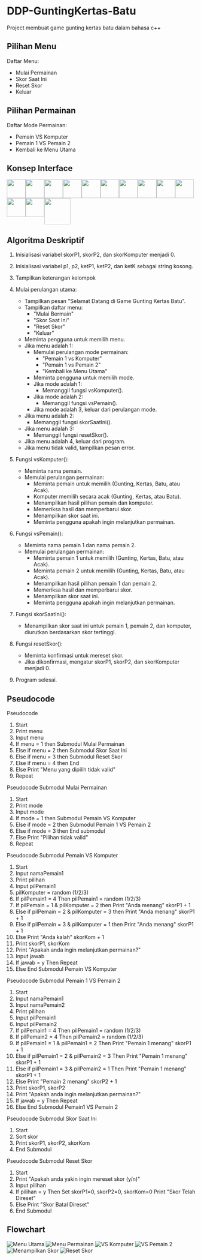 # DDP-GuntingKertas-Batu
Project membuat game gunting kertas batu dalam bahasa c++

## Pilihan Menu

Daftar Menu:
* Mulai Permainan
* Skor Saat Ini
* Reset Skor
* Keluar

## Pilihan Permainan

Daftar Mode Permainan:
* Pemain VS Komputer
* Pemain 1 VS Pemain 2
* Kembali ke Menu Utama
## Konsep Interface

<div style="display: flex; flex-wrap: wrap;">
  <img src="https://github.com/Llunatics/DDP-GuntingKertas-Batu/blob/d7bab64a5ae48202d078777a4d7671dd8ca23d54/Design%20Concept/1.%20Splash%20Revisi.png" width="50">
  <img src="https://github.com/Llunatics/DDP-GuntingKertas-Batu/blob/d7bab64a5ae48202d078777a4d7671dd8ca23d54/Design%20Concept/2.%20Welcome%20Revisi.png" width="50">
  <img src="https://github.com/Llunatics/DDP-GuntingKertas-Batu/blob/d7bab64a5ae48202d078777a4d7671dd8ca23d54/Design%20Concept/3.%20Menu%20Utama%202%20Revisi.png" width="50">
  <img src="https://github.com/Llunatics/DDP-GuntingKertas-Batu/blob/d7bab64a5ae48202d078777a4d7671dd8ca23d54/Design%20Concept/4.%20Mode%20Permainan%201%20Revisi.png" width="50">
  <img src="https://github.com/Llunatics/DDP-GuntingKertas-Batu/blob/d7bab64a5ae48202d078777a4d7671dd8ca23d54/Design%20Concept/5.%20Nama%201%20Player%20Revisi.png" width="50">
  <img src="https://github.com/Llunatics/DDP-GuntingKertas-Batu/blob/d7bab64a5ae48202d078777a4d7671dd8ca23d54/Design%20Concept/6.%20Mode%20Permainan%202%20Revisi.png" width="50">
  <img src="https://github.com/Llunatics/DDP-GuntingKertas-Batu/blob/d7bab64a5ae48202d078777a4d7671dd8ca23d54/Design%20Concept/7.%20Nama%202%20Player%20Revisi.png" width="50">
  <img src="https://github.com/Llunatics/DDP-GuntingKertas-Batu/blob/d7bab64a5ae48202d078777a4d7671dd8ca23d54/Design%20Concept/8.%20Permainan%20VS%20Komp%20Revisi.png" width="50">
  <img src="https://github.com/Llunatics/DDP-GuntingKertas-Batu/blob/d7bab64a5ae48202d078777a4d7671dd8ca23d54/Design%20Concept/9.%20VS%20Komp%20Menang%20Revisi.png" width="50">
  <img src="https://github.com/Llunatics/DDP-GuntingKertas-Batu/blob/d7bab64a5ae48202d078777a4d7671dd8ca23d54/Design%20Concept/10.%20Permainan%20VS%20Pemain%202%20Revisi.png" width="50">
  <img src="https://github.com/Llunatics/DDP-GuntingKertas-Batu/blob/d7bab64a5ae48202d078777a4d7671dd8ca23d54/Design%20Concept/11.%20VS%20Komp%20Hasil%20Revisi.png" width="50">
  <img src="https://github.com/Llunatics/DDP-GuntingKertas-Batu/blob/d7bab64a5ae48202d078777a4d7671dd8ca23d54/Design%20Concept/12.%20Skor%20Revisi.png" width="50">
  <img src="https://github.com/Llunatics/DDP-GuntingKertas-Batu/blob/d7bab64a5ae48202d078777a4d7671dd8ca23d54/Design%20Concept/13.%20Reset%20Revisi.png" width="70">
</div>

## Algoritma Deskriptif

1. Inisialisasi variabel skorP1, skorP2, dan skorKomputer menjadi 0.
2. Inisialisasi variabel p1, p2, ketP1, ketP2, dan ketK sebagai string kosong.
3. Tampilkan keterangan kelompok
4. Mulai perulangan utama:
   - Tampilkan pesan "Selamat Datang di Game Gunting Kertas Batu".
   - Tampilkan daftar menu:
      - "Mulai Bermain"
      - "Skor Saat Ini"
      - "Reset Skor"
      - "Keluar"
   - Meminta pengguna untuk memilih menu.
   - Jika menu adalah 1:
      - Memulai perulangan mode permainan:
         - "Pemain 1 vs Komputer"
         - "Pemain 1 vs Pemain 2"
         - "Kembali ke Menu Utama"
      - Meminta pengguna untuk memilih mode.
      - Jika mode adalah 1:
         - Memanggil fungsi vsKomputer().
      - Jika mode adalah 2:
         - Memanggil fungsi vsPemain().
      - Jika mode adalah 3, keluar dari perulangan mode.
   - Jika menu adalah 2:
      - Memanggil fungsi skorSaatIni().
   - Jika menu adalah 3:
      - Memanggil fungsi resetSkor().
   - Jika menu adalah 4, keluar dari program.
   - Jika menu tidak valid, tampilkan pesan error.

5. Fungsi vsKomputer():
   - Meminta nama pemain.
   - Memulai perulangan permainan:
      - Meminta pemain untuk memilih (Gunting, Kertas, Batu, atau Acak).
      - Komputer memilih secara acak (Gunting, Kertas, atau Batu).
      - Menampilkan hasil pilihan pemain dan komputer.
      - Memeriksa hasil dan memperbarui skor.
      - Menampilkan skor saat ini.
      - Meminta pengguna apakah ingin melanjutkan permainan.

6. Fungsi vsPemain():
   - Meminta nama pemain 1 dan nama pemain 2.
   - Memulai perulangan permainan:
      - Meminta pemain 1 untuk memilih (Gunting, Kertas, Batu, atau Acak).
      - Meminta pemain 2 untuk memilih (Gunting, Kertas, Batu, atau Acak).
      - Menampilkan hasil pilihan pemain 1 dan pemain 2.
      - Memeriksa hasil dan memperbarui skor.
      - Menampilkan skor saat ini.
      - Meminta pengguna apakah ingin melanjutkan permainan.

7. Fungsi skorSaatIni():
   - Menampilkan skor saat ini untuk pemain 1, pemain 2, dan komputer, diurutkan berdasarkan skor tertinggi.

8. Fungsi resetSkor():
   - Meminta konfirmasi untuk mereset skor.
   - Jika dikonfirmasi, mengatur skorP1, skorP2, dan skorKomputer menjadi 0.

9. Program selesai.

## Pseudocode
Pseudocode
1. Start
2. Print menu
3. Input menu
4. If menu = 1 then
      Submodul Mulai Permainan
5. Else if menu = 2 then
      Submodul Skor Saat Ini
6. Else if menu = 3 then
      Submodul Reset Skor
7. Else if menu = 4 then
      End
8. Else
      Print "Menu yang dipilih tidak valid"
9. Repeat



Pseudocode Submodul Mulai Permainan
1. Start
2. Print mode
3. Input mode
4. If mode = 1 then
      Submodul Pemain VS Komputer
5. Else if mode = 2 then
      Submodul Pemain 1 VS Pemain 2
6. Else if mode = 3 then
      End submodul
7. Else
      Print "Pilihan tidak valid"
8. Repeat



Pseudocode Submodul Pemain VS Komputer
1. Start
2. Input namaPemain1
3. Print pilihan
4. Input pilPemain1
5. pilKomputer = random (1/2/3)
6. If pilPemain1 = 4 Then
      pilPemain1 = random (1/2/3)
7. If pilPemain = 1 & pilKomputer = 2 then
      Print "Anda menang"
      skorP1 + 1
8. Else if pilPemain = 2 & pilKomputer = 3 then
      Print "Anda menang"
      skorP1 + 1
9. Else if pilPemain = 3 & pilKomputer = 1 then
      Print "Anda menang"
      skorP1 + 1
10. Else
      Print "Anda kalah"
      skorKom + 1
11. Print skorP1, skorKom
12. Print "Apakah anda ingin melanjutkan permainan?"
13. Input jawab
14. If jawab = y Then
      Repeat
15. Else
      End Submodul Pemain VS Komputer



Pseudocode Submodul Pemain 1 VS Pemain 2
1. Start
2. Input namaPemain1
3. Input namaPemain2
4. Print pilihan
5. Input pilPemain1
6. Input pilPemain2
7. If pilPemain1 = 4 Then
      pilPemain1 = random (1/2/3)
8. If pilPemain2 = 4 Then
      pilPemain2 = random (1/2/3)
9. If pilPemain1 = 1 & pilPemain1 = 2 Then
      Print "Pemain 1 menang"
      skorP1 + 1
10. Else if pilPemain1 = 2 & pilPemain2 = 3 Then
      Print "Pemain 1 menang"
      skorP1 + 1
11. Else if pilPemain1 = 3 & pilPemain2 = 1 Then
      Print "Pemain 1 menang"
      skorP1 + 1
12. Else
      Print "Pemain 2 menang"
      skorP2 + 1
13. Print skorP1, skorP2
14. Print "Apakah anda ingin melanjutkan permainan?"
15. If jawab = y Then
      Repeat
16. Else
      End Submodul Pemain1 VS Pemain 2



Pseudocode Submodul Skor Saat Ini
1. Start
2. Sort skor
3. Print skorP1, skorP2, skorKom
4. End Submodul



Pseudocode Submodul Reset Skor
1. Start
2. Print "Apakah anda yakin ingin mereset skor (y/n)"
3. Input pilihan
4. If pilihan = y Then
      Set skorP1=0, skorP2=0, skorKom=0
      Print "Skor Telah Direset"
5. Else
      Print "Skor Batal Direset"
6. End Submodul


## Flowchart
![Menu Utama](https://github.com/Llunatics/DDP-GuntingKertas-Batu/blob/501dcae33a1036579617d0493f8daee4d83ed54c/Flowchart%20%26%20Pseudocode/Menu_Utama.png)
![Menu Permainan](https://github.com/Llunatics/DDP-GuntingKertas-Batu/blob/501dcae33a1036579617d0493f8daee4d83ed54c/Flowchart%20%26%20Pseudocode/Submodul_Mulai_Permainan.png)
![VS Komputer](https://github.com/Llunatics/DDP-GuntingKertas-Batu/blob/501dcae33a1036579617d0493f8daee4d83ed54c/Flowchart%20%26%20Pseudocode/Submodul_VS_Komputer.png)
![VS Pemain 2](https://github.com/Llunatics/DDP-GuntingKertas-Batu/blob/501dcae33a1036579617d0493f8daee4d83ed54c/Flowchart%20%26%20Pseudocode/Submodul_VS_Pemain_2.png)
![Menampilkan Skor](https://github.com/Llunatics/DDP-GuntingKertas-Batu/blob/501dcae33a1036579617d0493f8daee4d83ed54c/Flowchart%20%26%20Pseudocode/Submodul_Skor.png)
![Reset Skor](https://github.com/Llunatics/DDP-GuntingKertas-Batu/blob/501dcae33a1036579617d0493f8daee4d83ed54c/Flowchart%20%26%20Pseudocode/Submodul_Reset_Skor.png)
